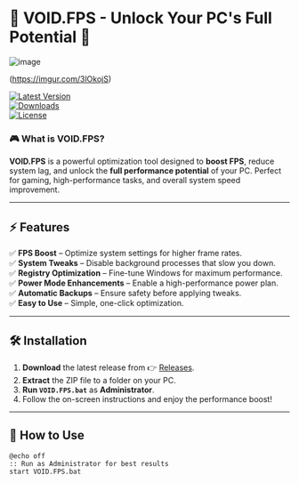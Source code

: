 # 🌟 VOID.FPS - Unlock Your PC's Full Potential 🚀
![image](https://github.com/user-attachments/assets/e1698e5b-73f6-4913-9b17-6fd51b9b19ae)  

(https://imgur.com/3lOkojS)  

[![Latest Version](https://img.shields.io/github/v/release/g0ddvoid/VOID.FPS)](https://github.com/g0ddvoid/Void.FPS)  
[![Downloads](https://img.shields.io/github/downloads/g0ddvoid/VOID.FPS/total?color=blue)](https://github.com/YOUR_GITHUB_USERNAME/VOID.FPS/releases)  
[![License](https://img.shields.io/github/license/g0ddvoid/VOID.FPS)](LICENSE)  

### 🎮 **What is VOID.FPS?**  
**VOID.FPS** is a powerful optimization tool designed to **boost FPS**, reduce system lag, and unlock the **full performance potential** of your PC. Perfect for gaming, high-performance tasks, and overall system speed improvement.  

---

## ⚡ **Features**  
✅ **FPS Boost** – Optimize system settings for higher frame rates.  
✅ **System Tweaks** – Disable background processes that slow you down.  
✅ **Registry Optimization** – Fine-tune Windows for maximum performance.  
✅ **Power Mode Enhancements** – Enable a high-performance power plan.  
✅ **Automatic Backups** – Ensure safety before applying tweaks.  
✅ **Easy to Use** – Simple, one-click optimization.  

---

## 🛠️ **Installation**  
1. **Download** the latest release from 👉 [Releases](https://github.com/YOUR_GITHUB_USERNAME/VOID.FPS/releases).  
2. **Extract** the ZIP file to a folder on your PC.  
3. **Run `VOID.FPS.bat`** as **Administrator**.  
4. Follow the on-screen instructions and enjoy the performance boost!  

---

## 🎯 **How to Use**  
```batch
@echo off
:: Run as Administrator for best results
start VOID.FPS.bat
